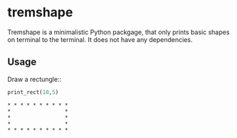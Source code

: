 # tremshape
Tremshape is a minimalistic Python packgage, that only prints basic 
shapes on terminal to the terminal. It does not have any dependencies.

## Usage

Draw a rectungle::
```python
print_rect(10,5)
```
```
* * * * * * * * * *
*                 *
*                 *
*                 *
* * * * * * * * * *
```
